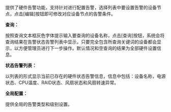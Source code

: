 提供了硬件告警功能，支持针对进行配置告警，选择列表中要设置告警的设备节点，点击[编辑]按钮即可修改对应设备节点的告警条件。

**查询：**

按照查询文本框灰色字体提示输入要查询的设备名称，点击[查询]按钮，系统会将查询结果在告警状态告警列表中显示，只要完全包含所查询关键词的设备都会显示，以方便管理员进行下一步操作。默认情况和空查询的结果为全部硬件设置信息。

**状态告警列表：**

以列表的形式显示当前已存在的硬件状态告警信息，信息中包括：设备名称，电源状态、CPU温度、RAID状态、风扇状态和风扇转速异常。

**全局配置：**

提供全局的告警类型和级别设置。
